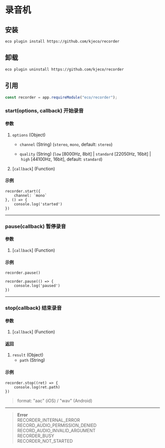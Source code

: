 # 录音机

## 安装

```shell script
eco plugin install https://github.com/kjeco/recorder
```

## 卸载

```shell script
eco plugin uninstall https://github.com/kjeco/recorder
```

## 引用

```js
const recorder = app.requireModule("eco/recorder");
```

### start(options, callback) 开始录音

#### 参数

1.  `options` (Object)
    *   `channel` (String) (`stereo`, `mono`, default: `stereo`)

    *   `quality` (String) (`low` [8000Hz, 8bit] | `standard` [22050Hz, 16bit] | `high` [44100Hz, 16bit], default: `standard`)

2.  [`callback`] (Function)

#### 示例

```
recorder.start({
    channel: `mono`
}, () => {
    console.log('started')
})
```

* * *

### pause(callback) 暂停录音

#### 参数

1.  [`callback`] (Function)

#### 示例

```
recorder.pause()
```

```
recorder.pause(() => {
    console.log('paused')
})
```

* * *

### stop(callback) 结束录音

#### 参数

1.  [`callback`] (Function)

#### 返回

1.  `result` (Object)
    *   `path` (String)

#### 示例

```
recorder.stop((ret) => {
    console.log(ret.path)
})
```

> format: "aac" (iOS) / "wav" (Android)

* * *

> **Error**<br/>
> RECORDER_INTERNAL_ERROR<br/>
> RECORD_AUDIO_PERMISSION_DENIED<br/>
> RECORD_AUDIO_INVALID_ARGUMENT<br/>
> RECORDER_BUSY<br/>
> RECORDER_NOT_STARTED
